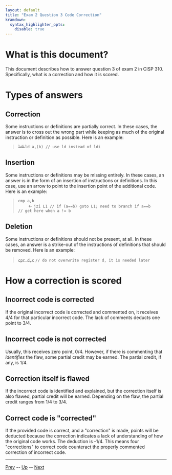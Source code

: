```yaml
---
layout: default
title: "Exam 2 Question 3 Code Correction"
kramdown:
  syntax_highlighter_opts:
    disable: true
---
```


# What is this document?

This document describes how to answer question 3 of exam 2 in CISP 310. Specifically, what is a correction and how it is scored.

# Types of answers

## Correction

Some instructions or definitions are partially correct. In these cases, the answer is to cross out the wrong part while keeping as much of the original instruction or definition as possible. Here is an example:

> ~~`ldi`~~`ld a,(b) // use ld instead of ldi`

## Insertion

Some instructions or definitions may be missing entirely. In these cases, an answer is in the form of an insertion of instructions or definitions. In this case, use an arrow to point to the insertion point of the additional code. Here is an example:

> `cmp a,b`<br />
> &nbsp;&nbsp;&nbsp;&nbsp;&nbsp;&nbsp;&nbsp; $\leftarrow$ `jzi L1 // if (a==b) goto L1; need to branch if a==b`<br />
> `// get here when a != b`

## Deletion

Some instructions or definitions should not be present, at all. In these cases, an answer is a strike-out of the instructions of definitions that should be removed. Here is an example:

> ~~`cpr d,c`~~ `// do not overwrite register d, it is needed later`

# How a correction is scored

## Incorrect code is corrected

If the original incorrect code is corrected and commented on, it receives 4/4 for that particular incorrect code. The lack of comments deducts one point to 3/4.

## Incorrect code is not corrected

Usually, this receives zero point, 0/4. However, if there is commenting that *identifies* the flaw, some partial credit may be earned. The partial credit, if any, is 1/4.

## Correction itself is flawed

If the incorrect code is identified and explained, but the correction itself is also flawed, partial credit will be earned. Depending on the flaw, the partial credit ranges from 1/4 to 3/4.

## Correct code is "corrected"

If the provided code is correct, and a "correction" is made, points will be deducted because the correction indicates a lack of understanding of how the original code works. The deduction is -1/4. This means four "corrections" to correct code counteract the properly commented correction of incorrect code.

---

[Prev](0427.md) -- [Up](../README.md) -- [Next](0429.md)

